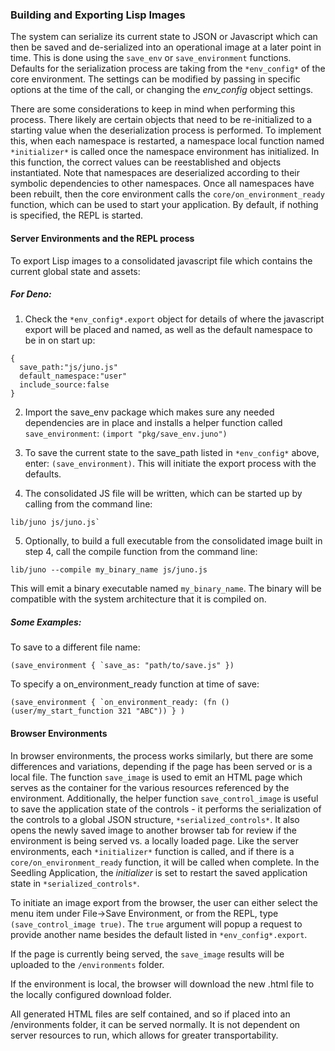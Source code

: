 ### Building and Exporting Lisp Images

The system can serialize its current state to JSON or Javascript which can then be saved and de-serialized into an operational image at a later point in time.  This is done using the `save_env` or `save_environment` functions.  Defaults for the serialization process are taking from the `*env_config*` of the core environment.  The settings can be modified by passing in specific options at the time of the call, or changing the *env_config* object settings.

There are some considerations to keep in mind when performing this process.  There likely are certain objects that need to be re-initialized to a starting value when the deserialization process is performed.  To implement this, when each namespace is restarted, a namespace local function named `*initializer*` is called once the namespace environment has initialized.  In this function, the correct values can be reestablished and objects instantiated. Note that namespaces are deserialized according to their symbolic dependencies to other namespaces.  Once all namespaces have been rebuilt, then the core environment calls the `core/on_environment_ready` function, which can be used to start your application.  By default, if nothing is specified, the REPL is started.

#### Server Environments and the REPL process

To export Lisp images to a consolidated javascript file which contains the current global state and assets:

##### For Deno:
1. Check the `*env_config*.export` object for details of where the javascript export will be placed and named, as well as the default namespace to be in on start up:
```
{
  save_path:"js/juno.js"
  default_namespace:"user"
  include_source:false
}
```
2. Import the save_env package which makes sure any needed dependencies are in place and installs a helper function called `save_environment`:
`(import "pkg/save_env.juno")`

3. To save the current state to the save_path listed in `*env_config*` above, enter: `(save_environment)`.  This will initiate the export process with the defaults. 
4. The consolidated JS file will be written, which can be started up by calling from the command line:
```
lib/juno js/juno.js`
```
5. Optionally, to build a full executable from the consolidated image built in step 4, call the compile function from the command line:
```
lib/juno --compile my_binary_name js/juno.js
```

This will emit a binary executable named `my_binary_name`.  The binary will be compatible with the system architecture that it is compiled on.

##### Some Examples:

To save to a different file name: 
```
(save_environment { `save_as: "path/to/save.js" })
```

To specify a on_environment_ready function at time of save:
```
(save_environment { `on_environment_ready: (fn () (user/my_start_function 321 "ABC")) } )
```


#### Browser Environments

In browser environments, the process works similarly, but there are some differences and variations, depending if the page has been served or is a local file.  The function  `save_image` is used to emit an HTML page which serves as the container for the various resources referenced by the environment.  Additionally, the helper function `save_control_image` is useful to save the application state of the controls - it performs the serialization of the controls to a global JSON structure, `*serialized_controls*`.  It also opens the newly saved image to another browser tab for review if the environment is being served vs. a locally loaded page. Like the server environments, each `*initializer*` function is called, and if there is a `core/on_environment_ready` function, it will be called when complete.  In the Seedling Application, the *initializer* is set to restart the saved application state in `*serialized_controls*`. 

To initiate an image export from the browser, the user can either select the menu item under File->Save Environment, or from the REPL, type `(save_control_image true)`.  The `true` argument will popup a request to provide another name besides the default listed in `*env_config*.export`.

If the page is currently being served, the `save_image` results will be uploaded to the `/environments` folder. 

If the environment is local, the browser will download the new .html file to the locally configured download folder.  

All generated HTML files are self contained, and so if placed into an /environments folder, it can be served normally.  It is not dependent on server resources to run, which allows for greater transportability.



